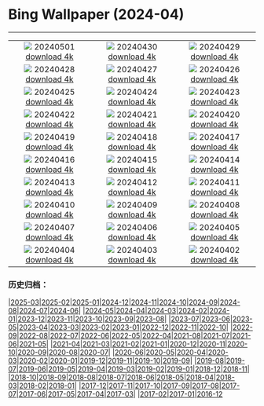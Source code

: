 # Bing Wallpaper (2024-04)
**************
| | | |
| :----: | :----: | :----: |
| ![](https://www.bing.com/th?id=OHR.HawaiianLei_IT-IT8543155647_1920x1080.jpg) 20240501 [download 4k](https://www.bing.com/th?id=OHR.HawaiianLei_IT-IT8543155647_UHD.jpg) | ![](https://www.bing.com/th?id=OHR.CheetahRain_IT-IT8393286525_1920x1080.jpg) 20240430 [download 4k](https://www.bing.com/th?id=OHR.CheetahRain_IT-IT8393286525_UHD.jpg) | ![](https://www.bing.com/th?id=OHR.TulouFujian_IT-IT7939512907_1920x1080.jpg) 20240429 [download 4k](https://www.bing.com/th?id=OHR.TulouFujian_IT-IT7939512907_UHD.jpg) |
| ![](https://www.bing.com/th?id=OHR.GuadalupeTexas_IT-IT7610169822_1920x1080.jpg) 20240428 [download 4k](https://www.bing.com/th?id=OHR.GuadalupeTexas_IT-IT7610169822_UHD.jpg) | ![](https://www.bing.com/th?id=OHR.LeucisticHummingbird_IT-IT7331627780_1920x1080.jpg) 20240427 [download 4k](https://www.bing.com/th?id=OHR.LeucisticHummingbird_IT-IT7331627780_UHD.jpg) | ![](https://www.bing.com/th?id=OHR.KalalochTree_IT-IT7011475645_1920x1080.jpg) 20240426 [download 4k](https://www.bing.com/th?id=OHR.KalalochTree_IT-IT7011475645_UHD.jpg) |
| ![](https://www.bing.com/th?id=OHR.LiberationOfItaly_IT-IT5702803658_1920x1080.jpg) 20240425 [download 4k](https://www.bing.com/th?id=OHR.LiberationOfItaly_IT-IT5702803658_UHD.jpg) | ![](https://www.bing.com/th?id=OHR.TrilliumOntario_IT-IT6051725546_1920x1080.jpg) 20240424 [download 4k](https://www.bing.com/th?id=OHR.TrilliumOntario_IT-IT6051725546_UHD.jpg) | ![](https://www.bing.com/th?id=OHR.TrinityDublin_IT-IT5100279268_1920x1080.jpg) 20240423 [download 4k](https://www.bing.com/th?id=OHR.TrinityDublin_IT-IT5100279268_UHD.jpg) |
| ![](https://www.bing.com/th?id=OHR.EarthDayTurtle_IT-IT4132854501_1920x1080.jpg) 20240422 [download 4k](https://www.bing.com/th?id=OHR.EarthDayTurtle_IT-IT4132854501_UHD.jpg) | ![](https://www.bing.com/th?id=OHR.CadesCove_IT-IT3109778366_1920x1080.jpg) 20240421 [download 4k](https://www.bing.com/th?id=OHR.CadesCove_IT-IT3109778366_UHD.jpg) | ![](https://www.bing.com/th?id=OHR.YellowstoneGeyser_IT-IT0943670017_1920x1080.jpg) 20240420 [download 4k](https://www.bing.com/th?id=OHR.YellowstoneGeyser_IT-IT0943670017_UHD.jpg) |
| ![](https://www.bing.com/th?id=OHR.PerugiaPriori_IT-IT0077173597_1920x1080.jpg) 20240419 [download 4k](https://www.bing.com/th?id=OHR.PerugiaPriori_IT-IT0077173597_UHD.jpg) | ![](https://www.bing.com/th?id=OHR.AvilaSpain_IT-IT3101409748_1920x1080.jpg) 20240418 [download 4k](https://www.bing.com/th?id=OHR.AvilaSpain_IT-IT3101409748_UHD.jpg) | ![](https://www.bing.com/th?id=OHR.SpringCub_IT-IT3204058586_1920x1080.jpg) 20240417 [download 4k](https://www.bing.com/th?id=OHR.SpringCub_IT-IT3204058586_UHD.jpg) |
| ![](https://www.bing.com/th?id=OHR.UnionSquareNYC_IT-IT3337017060_1920x1080.jpg) 20240416 [download 4k](https://www.bing.com/th?id=OHR.UnionSquareNYC_IT-IT3337017060_UHD.jpg) | ![](https://www.bing.com/th?id=OHR.RedBallBelgium_IT-IT3409084305_1920x1080.jpg) 20240415 [download 4k](https://www.bing.com/th?id=OHR.RedBallBelgium_IT-IT3409084305_UHD.jpg) | ![](https://www.bing.com/th?id=OHR.AloneSole_IT-IT3498476071_1920x1080.jpg) 20240414 [download 4k](https://www.bing.com/th?id=OHR.AloneSole_IT-IT3498476071_UHD.jpg) |
| ![](https://www.bing.com/th?id=OHR.SpringApple_IT-IT3617593822_1920x1080.jpg) 20240413 [download 4k](https://www.bing.com/th?id=OHR.SpringApple_IT-IT3617593822_UHD.jpg) | ![](https://www.bing.com/th?id=OHR.SunsetArchesNP_IT-IT3537789525_1920x1080.jpg) 20240412 [download 4k](https://www.bing.com/th?id=OHR.SunsetArchesNP_IT-IT3537789525_UHD.jpg) | ![](https://www.bing.com/th?id=OHR.DragonWaterfall_IT-IT3577761002_1920x1080.jpg) 20240411 [download 4k](https://www.bing.com/th?id=OHR.DragonWaterfall_IT-IT3577761002_UHD.jpg) |
| ![](https://www.bing.com/th?id=OHR.OwlSiblings_IT-IT3656877654_1920x1080.jpg) 20240410 [download 4k](https://www.bing.com/th?id=OHR.OwlSiblings_IT-IT3656877654_UHD.jpg) | ![](https://www.bing.com/th?id=OHR.SardiniaSalt_IT-IT3748947428_1920x1080.jpg) 20240409 [download 4k](https://www.bing.com/th?id=OHR.SardiniaSalt_IT-IT3748947428_UHD.jpg) | ![](https://www.bing.com/th?id=OHR.HedgehogMeadow_IT-IT3829622276_1920x1080.jpg) 20240408 [download 4k](https://www.bing.com/th?id=OHR.HedgehogMeadow_IT-IT3829622276_UHD.jpg) |
| ![](https://www.bing.com/th?id=OHR.BeaverDenali_IT-IT3876501341_1920x1080.jpg) 20240407 [download 4k](https://www.bing.com/th?id=OHR.BeaverDenali_IT-IT3876501341_UHD.jpg) | ![](https://www.bing.com/th?id=OHR.JapanHimeji_IT-IT3790659701_1920x1080.jpg) 20240406 [download 4k](https://www.bing.com/th?id=OHR.JapanHimeji_IT-IT3790659701_UHD.jpg) | ![](https://www.bing.com/th?id=OHR.BahamasSpace_IT-IT0834278033_1920x1080.jpg) 20240405 [download 4k](https://www.bing.com/th?id=OHR.BahamasSpace_IT-IT0834278033_UHD.jpg) |
| ![](https://www.bing.com/th?id=OHR.DolomitesSeiserAlm_IT-IT7507692792_1920x1080.jpg) 20240404 [download 4k](https://www.bing.com/th?id=OHR.DolomitesSeiserAlm_IT-IT7507692792_UHD.jpg) | ![](https://www.bing.com/th?id=OHR.KyrgyzstanRainbow_IT-IT9404693194_1920x1080.jpg) 20240403 [download 4k](https://www.bing.com/th?id=OHR.KyrgyzstanRainbow_IT-IT9404693194_UHD.jpg) | ![](https://www.bing.com/th?id=OHR.JutlandSpring_IT-IT3723976885_1920x1080.jpg) 20240402 [download 4k](https://www.bing.com/th?id=OHR.JutlandSpring_IT-IT3723976885_UHD.jpg) |

### 历史归档：

|[2025-03](bing/2025-03/2025-03.md)|[2025-02](bing/2025-02/2025-02.md)|[2025-01](bing/2025-01/2025-01.md)|[2024-12](bing/2024-12/2024-12.md)|[2024-11](bing/2024-11/2024-11.md)|[2024-10](bing/2024-10/2024-10.md)|[2024-09](bing/2024-09/2024-09.md)|[2024-08](bing/2024-08/2024-08.md)|[2024-07](bing/2024-07/2024-07.md)|[2024-06](bing/2024-06/2024-06.md)|
|[2024-05](bing/2024-05/2024-05.md)|[2024-04](bing/2024-04/2024-04.md)|[2024-03](bing/2024-03/2024-03.md)|[2024-02](bing/2024-02/2024-02.md)|[2024-01](bing/2024-01/2024-01.md)|[2023-12](bing/2023-12/2023-12.md)|[2023-11](bing/2023-11/2023-11.md)|[2023-10](bing/2023-10/2023-10.md)|[2023-09](bing/2023-09/2023-09.md)|[2023-08](bing/2023-08/2023-08.md)|
|[2023-07](bing/2023-07/2023-07.md)|[2023-06](bing/2023-06/2023-06.md)|[2023-05](bing/2023-05/2023-05.md)|[2023-04](bing/2023-04/2023-04.md)|[2023-03](bing/2023-03/2023-03.md)|[2023-02](bing/2023-02/2023-02.md)|[2023-01](bing/2023-01/2023-01.md)|[2022-12](bing/2022-12/2022-12.md)|[2022-11](bing/2022-11/2022-11.md)|[2022-10](bing/2022-10/2022-10.md)|
|[2022-09](bing/2022-09/2022-09.md)|[2022-08](bing/2022-08/2022-08.md)|[2022-07](bing/2022-07/2022-07.md)|[2022-06](bing/2022-06/2022-06.md)|[2022-05](bing/2022-05/2022-05.md)|[2022-04](bing/2022-04/2022-04.md)|[2021-08](bing/2021-08/2021-08.md)|[2021-07](bing/2021-07/2021-07.md)|[2021-06](bing/2021-06/2021-06.md)|[2021-05](bing/2021-05/2021-05.md)|
|[2021-04](bing/2021-04/2021-04.md)|[2021-03](bing/2021-03/2021-03.md)|[2021-02](bing/2021-02/2021-02.md)|[2021-01](bing/2021-01/2021-01.md)|[2020-12](bing/2020-12/2020-12.md)|[2020-11](bing/2020-11/2020-11.md)|[2020-10](bing/2020-10/2020-10.md)|[2020-09](bing/2020-09/2020-09.md)|[2020-08](bing/2020-08/2020-08.md)|[2020-07](bing/2020-07/2020-07.md)|
|[2020-06](bing/2020-06/2020-06.md)|[2020-05](bing/2020-05/2020-05.md)|[2020-04](bing/2020-04/2020-04.md)|[2020-03](bing/2020-03/2020-03.md)|[2020-02](bing/2020-02/2020-02.md)|[2020-01](bing/2020-01/2020-01.md)|[2019-12](bing/2019-12/2019-12.md)|[2019-11](bing/2019-11/2019-11.md)|[2019-10](bing/2019-10/2019-10.md)|[2019-09](bing/2019-09/2019-09.md)|
|[2019-08](bing/2019-08/2019-08.md)|[2019-07](bing/2019-07/2019-07.md)|[2019-06](bing/2019-06/2019-06.md)|[2019-05](bing/2019-05/2019-05.md)|[2019-04](bing/2019-04/2019-04.md)|[2019-03](bing/2019-03/2019-03.md)|[2019-02](bing/2019-02/2019-02.md)|[2019-01](bing/2019-01/2019-01.md)|[2018-12](bing/2018-12/2018-12.md)|[2018-11](bing/2018-11/2018-11.md)|
|[2018-10](bing/2018-10/2018-10.md)|[2018-09](bing/2018-09/2018-09.md)|[2018-08](bing/2018-08/2018-08.md)|[2018-07](bing/2018-07/2018-07.md)|[2018-06](bing/2018-06/2018-06.md)|[2018-05](bing/2018-05/2018-05.md)|[2018-04](bing/2018-04/2018-04.md)|[2018-03](bing/2018-03/2018-03.md)|[2018-02](bing/2018-02/2018-02.md)|[2018-01](bing/2018-01/2018-01.md)|
|[2017-12](bing/2017-12/2017-12.md)|[2017-11](bing/2017-11/2017-11.md)|[2017-10](bing/2017-10/2017-10.md)|[2017-09](bing/2017-09/2017-09.md)|[2017-08](bing/2017-08/2017-08.md)|[2017-07](bing/2017-07/2017-07.md)|[2017-06](bing/2017-06/2017-06.md)|[2017-05](bing/2017-05/2017-05.md)|[2017-04](bing/2017-04/2017-04.md)|[2017-03](bing/2017-03/2017-03.md)|
|[2017-02](bing/2017-02/2017-02.md)|[2017-01](bing/2017-01/2017-01.md)|[2016-12](bing/2016-12/2016-12.md)